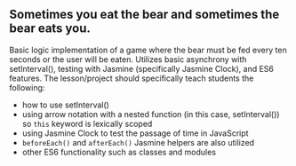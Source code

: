 ## Sometimes you eat the bear and sometimes the bear eats you.

Basic logic implementation of a game where the bear must be fed every ten seconds or the user will be eaten. Utilizes basic asynchrony with setInterval(), testing with Jasmine (specifically Jasmine Clock), and ES6 features. The lesson/project should specifically teach students the following:

* how to use setInterval()
* using arrow notation with a nested function (in this case, setInterval()) so `this` keyword is lexically scoped
* using Jasmine Clock to test the passage of time in JavaScript
* `beforeEach()` and `afterEach()` Jasmine helpers are also utilized
* other ES6 functionality such as classes and modules
